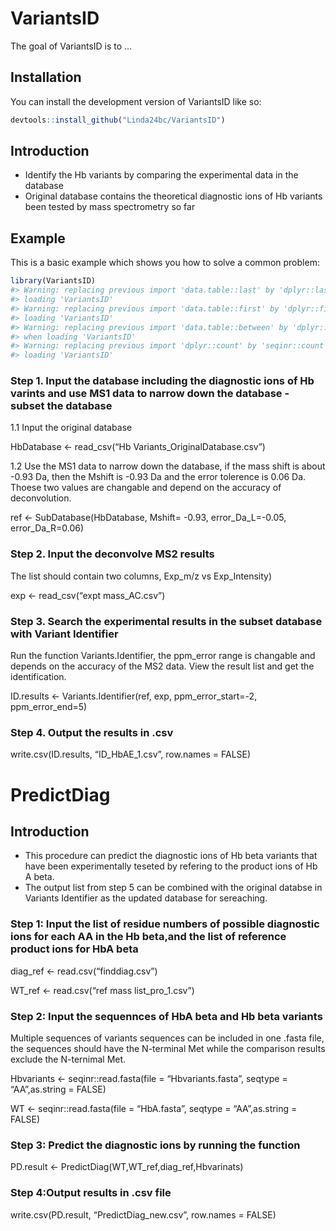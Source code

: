 
<!-- README.md is generated from README.Rmd. Please edit that file -->

# VariantsID

<!-- badges: start -->
<!-- badges: end -->

The goal of VariantsID is to …

## Installation

You can install the development version of VariantsID like so:

``` r
devtools::install_github("Linda24bc/VariantsID")
```

## Introduction

-   Identify the Hb variants by comparing the experimental data in the
    database
-   Original database contains the theoretical diagnostic ions of Hb
    variants been tested by mass spectrometry so far

## Example

This is a basic example which shows you how to solve a common problem:

``` r
library(VariantsID)
#> Warning: replacing previous import 'data.table::last' by 'dplyr::last' when
#> loading 'VariantsID'
#> Warning: replacing previous import 'data.table::first' by 'dplyr::first' when
#> loading 'VariantsID'
#> Warning: replacing previous import 'data.table::between' by 'dplyr::between'
#> when loading 'VariantsID'
#> Warning: replacing previous import 'dplyr::count' by 'seqinr::count' when
#> loading 'VariantsID'
```

### Step 1. Input the database including the diagnostic ions of Hb varints and use MS1 data to narrow down the database - subset the database

1.1 Input the original database

HbDatabase &lt;- read\_csv(“Hb Variants\_OriginalDatabase.csv”)

1.2 Use the MS1 data to narrow down the database, if the mass shift is
about -0.93 Da, then the Mshift is -0.93 Da and the error tolerence is
0.06 Da. Thoese two values are changable and depend on the accuracy of
deconvolution.

ref &lt;- SubDatabase(HbDatabase, Mshift= -0.93, error\_Da\_L=-0.05,
error\_Da\_R=0.06)

### Step 2. Input the deconvolve MS2 results

The list should contain two columns, Exp\_m/z vs Exp\_Intensity)

exp &lt;- read\_csv(“expt mass\_AC.csv”)

### Step 3. Search the experimental results in the subset database with Variant Identifier

Run the function Variants.Identifier, the ppm\_error range is changable
and depends on the accuracy of the MS2 data. View the result list and
get the identification.

ID.results &lt;- Variants.Identifier(ref, exp, ppm\_error\_start=-2,
ppm\_error\_end=5)

### Step 4. Output the results in .csv

write.csv(ID.results, “ID\_HbAE\_1.csv”, row.names = FALSE)

# PredictDiag

## Introduction

-   This procedure can predict the diagnostic ions of Hb beta variants
    that have been experimentally teseted by refering to the product
    ions of Hb A beta.
-   The output list from step 5 can be combined with the original
    databse in Variants Identifier as the updated database for
    sereaching.

### Step 1: Input the list of residue numbers of possible diagnostic ions for each AA in the Hb beta,and the list of reference product ions for HbA beta

diag\_ref &lt;- read.csv(“finddiag.csv”)

WT\_ref &lt;- read.csv(“ref mass list\_pro\_1.csv”)

### Step 2: Input the sequennces of HbA beta and Hb beta variants

Multiple sequences of variants sequences can be included in one .fasta
file, the sequences should have the N-terminal Met while the comparison
results exclude the N-ternimal Met.

Hbvariants &lt;- seqinr::read.fasta(file = “Hbvariants.fasta”, seqtype =
“AA”,as.string = FALSE)

WT &lt;- seqinr::read.fasta(file = “HbA.fasta”, seqtype = “AA”,as.string
= FALSE)

### Step 3: Predict the diagnostic ions by running the function

PD.result &lt;- PredictDiag(WT,WT\_ref,diag\_ref,Hbvarinats)

### Step 4:Output results in .csv file

write.csv(PD.result, “PredictDiag\_new.csv”, row.names = FALSE)
